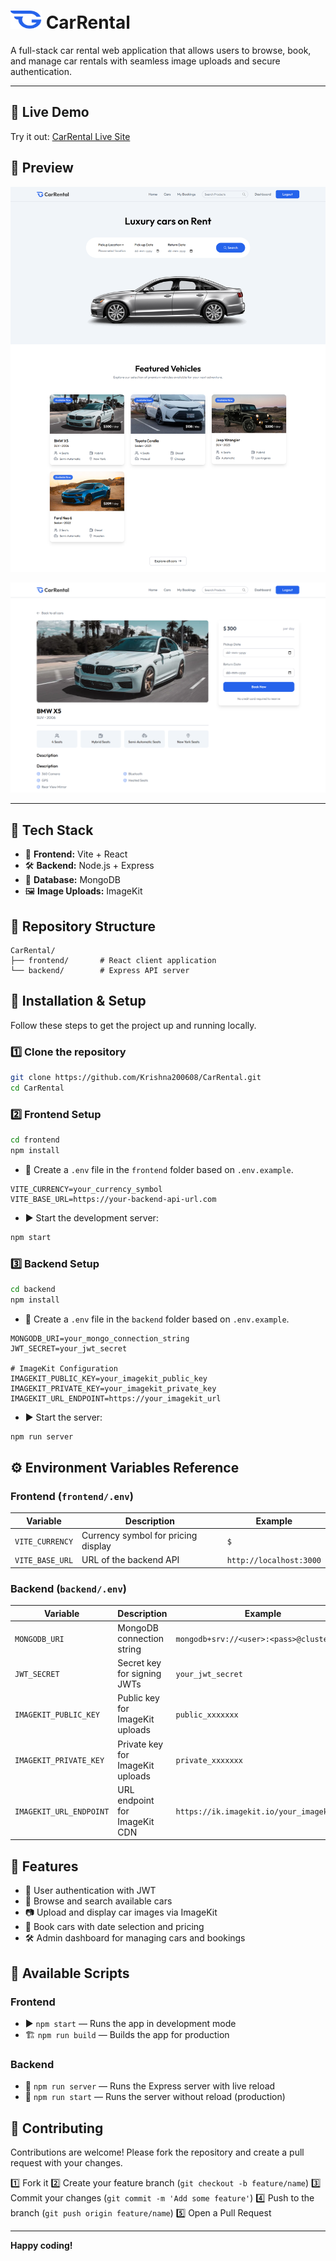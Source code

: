 # <img src="./WebPics/favicon.svg" alt="QuickBlog Logo" width="50" height="29"> CarRental

A full-stack car rental web application that allows users to browse, book, and manage car rentals with seamless image uploads and secure authentication.

---

## 🔗 Live Demo

Try it out: [CarRental Live Site](https://carrental-frontend-e38k.onrender.com/)

## 🎨 Preview

![QuickBlog Preview](./WebPics/Preview.png)

![QuickBlog Preview](./WebPics/Preview2.png)

---

## 🚀 Tech Stack

* 🧩 **Frontend:** Vite + React
* 🛠️ **Backend:** Node.js + Express
* 💾 **Database:** MongoDB
* 🖼️ **Image Uploads:** ImageKit

## 📁 Repository Structure

```
CarRental/
├── frontend/       # React client application
└── backend/        # Express API server
```

## 🔧 Installation & Setup

Follow these steps to get the project up and running locally.

### 1️⃣ Clone the repository

```bash
git clone https://github.com/Krishna200608/CarRental.git
cd CarRental
```

### 2️⃣ Frontend Setup

```bash
cd frontend
npm install
```

* 📝 Create a `.env` file in the `frontend` folder based on `.env.example`.

```env
VITE_CURRENCY=your_currency_symbol
VITE_BASE_URL=https://your-backend-api-url.com
```

* ▶️ Start the development server:

```bash
npm start
```

### 3️⃣ Backend Setup

```bash
cd backend
npm install
```

* 📝 Create a `.env` file in the `backend` folder based on `.env.example`.

```env
MONGODB_URI=your_mongo_connection_string
JWT_SECRET=your_jwt_secret

# ImageKit Configuration
IMAGEKIT_PUBLIC_KEY=your_imagekit_public_key
IMAGEKIT_PRIVATE_KEY=your_imagekit_private_key
IMAGEKIT_URL_ENDPOINT=https://your_imagekit_url
```

* ▶️ Start the server:

```bash
npm run server
```

## ⚙️ Environment Variables Reference

### Frontend (`frontend/.env`)

| Variable        | Description                         | Example                 |
| --------------- | ----------------------------------- | ----------------------- |
| `VITE_CURRENCY` | Currency symbol for pricing display | `$`                     |
| `VITE_BASE_URL` | URL of the backend API              | `http://localhost:3000` |

### Backend (`backend/.env`)

| Variable                | Description                      | Example                                   |
| ----------------------- | -------------------------------- | ----------------------------------------- |
| `MONGODB_URI`           | MongoDB connection string        | `mongodb+srv://<user>:<pass>@cluster0...` |
| `JWT_SECRET`            | Secret key for signing JWTs      | `your_jwt_secret`                         |
| `IMAGEKIT_PUBLIC_KEY`   | Public key for ImageKit uploads  | `public_xxxxxxx`                          |
| `IMAGEKIT_PRIVATE_KEY`  | Private key for ImageKit uploads | `private_xxxxxxx`                         |
| `IMAGEKIT_URL_ENDPOINT` | URL endpoint for ImageKit CDN    | `https://ik.imagekit.io/your_imagekit_id` |

## 🎯 Features

* 🔐 User authentication with JWT
* 🚗 Browse and search available cars
* 📷 Upload and display car images via ImageKit
* 📅 Book cars with date selection and pricing
* 🛠️ Admin dashboard for managing cars and bookings

## 📜 Available Scripts

### Frontend

* ▶️ `npm start` — Runs the app in development mode
* 🏗️ `npm run build` — Builds the app for production

### Backend

* 🔁 `npm run server` — Runs the Express server with live reload
* 🚀 `npm run start` — Runs the server without reload (production)

## 🤝 Contributing

Contributions are welcome! Please fork the repository and create a pull request with your changes.

1️⃣ Fork it
2️⃣ Create your feature branch (`git checkout -b feature/name`)
3️⃣ Commit your changes (`git commit -m 'Add some feature'`)
4️⃣ Push to the branch (`git push origin feature/name`)
5️⃣ Open a Pull Request

---

**Happy coding!**
